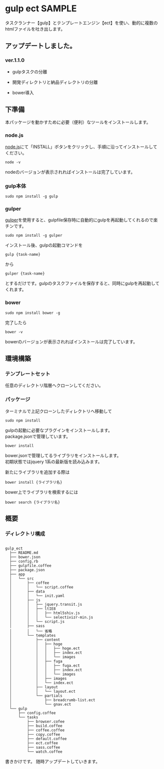 # gulp ect SAMPLE

タスクランナー【gulp】とテンプレートエンジン【ect】を使い、動的に複数のhtmlファイルを吐き出します。


## アップデートしました。

### ver.1.1.0

* gulpタスクの分離

* 開発ディレクトリと納品ディレクトリの分離

* bower導入


## 下準備

本パッケージを動かすために必要（便利）なツールをインストールします。

### node.js

[node.js](https://nodejs.org/)にて「INSTALL」ボタンをクリックし、手順に沿ってインストールしてください。

``` console
node -v
```
nodeのバージョンが表示されればインストールは完了しています。

### gulp本体

```console
sudo npm install -g gulp
```

### gulper

[gulper](http://blog.anatoo.jp/entry/2015/02/01/155545)を使用すると、gulpfile保存時に自動的にgulpを再起動してくれるので楽チンです。

```console
sudo npm install -g gulper
```

インストール後、gulpの起動コマンドを

```console
gulp {task-name}
```

から

```console
gulper {task-name}
```

とするだけです。gulpのタスクファイルを保存すると、同時にgulpを再起動してくれます。

### bower

```console
sudo npm install bower -g
```

完了したら

```console
bower -v
```

bowerのバージョンが表示されればインストールは完了しています。

## 環境構築

### テンプレートセット

任意のディレクトリ階層へクローンしてください。

### パッケージ

ターミナルで上記クローンしたディレクトリへ移動して

``` console
sudo npm install
```

gulpの起動に必要なプラグインをインストールします。  
package.jsonで管理しています。

``` console
bower install
```

bower.jsonで管理してるライブラリをインストールします。  
初期状態ではjquery 1系の最新版を読み込みます。  

新たにライブラリを追加する際は

```console
bower install {ライブラリ名}
```

bower上でライブラリを検索するには

```console
bower search {ライブラリ名}
```


## 概要

### ディレクトリ構成

~~~~

gulp_ect
  ├── README.md
  ├── bower.json
  ├── config.rb
  ├── gulpfile.coffee
  ├── package.json
  ├── app
  │   └── src
  │       ├── coffee
  │       │   └── script.coffee
  │       ├── data
  │       │   └── init.yaml
  │       ├── js
  │       │   ├── jquery.transit.js
  │       │   ├── ltIE8
  │       │   │   ├── html5shiv.js
  │       │   │   └── selectivizr-min.js
  │       │   └── script.js
  │       ├── sass
  │       │   └── 省略
  │       └── templates
  │           ├── content
  │           │   ├── hoge
  │           │   │   ├── hoge.ect
  │           │   │   ├── index.ect
  │           │   │   └── images
  │           │   ├── fuga
  │           │   │   ├── fuga.ect
  │           │   │   ├── index.ect
  │           │   │   └── images
  │           │   ├── images
  │           │   └── index.ect
  │           ├── layout
  │           │   └── layout.ect
  │           └── partials
  │               ├── breadcrumb-list.ect
  │               └── gnav.ect
  └── gulp
      ├── config.coffee
      └── tasks
          ├── browser.cofee
          ├── build.coffee
          ├── coffee.coffee
          ├── copy.coffee
          ├── default.coffee
          ├── ect.coffee
          ├── sass.coffee
          └── watch.coffee

~~~~


書きかけです。
随時アップデートしていきます。





























<!--

## 各種設定・データ管理
ディレクトリ名やminifyの有無等、各種セッティングやページ構成のデータはdata/init.yamlで管理しています。
```yaml
settings:
  directory:
    names: # ディレクトリ名設定
      application: app
      source:      src
      develop:     develop
      destination: product
      sass:        sass
      css:         css
      coffee:      coffee
      js:          js
      img:         images
      temp:        templates
      content:     content
  javascript:
    useMinify: true
    original: # 独自ファイル設定
      files: # dest連結後に削除するオリジナルファイル
        - jquery.transit
        - script
      name: vendor # dest連結後のファイル名
    libraries: # bowerで取得したライブラリ設定
      name: libs # dest連結後のファイル名
  css:
    useMinify: true
```



### ectの概要
init.yamlのデータをgulpfileが取得してectに渡し、htmlに吐き出す仕組みです

### データファイルの追加
例えばコンテンツページのデータを持つファイルを作成する場合、src/data/contents.yaml等の名前でファイルを作成し、gulpfile.coffeeにて
```coffee
data_contents = YAML.safeLoad fs.readFileSync "#{dir.src}"+'/data/contents.yaml', 'utf8'
```
と記述すればcontents.yamlが使えるようになります。

### データのセット
gulpfileにて、各ectファイルへ渡すデータを指定します。
```coffee
for page, detail of data_init.pages
  switch page
    when 'root'
      for file in detail.files
        gulp.src "#{dir.src}"+'/'+"#{dir.temp}"+'/content/'+file.name+'.ect'
            .pipe ect({
              options:
                root: "#{dir.src}"+'/'+"#{dir.temp}"
                ext:  '.ect'
              data: # ここ
                name: file.name
                title: file.title
                class: file.class
                root: true
                init: data_init
            })
            .pipe gulp.dest "#{dir.dest}"
            .pipe browser.reload({ stream: true })
```
上記の例ではinit.yamlのpages配列をまわして、keyがrootだった場合はvalueのfilesという配列を中でまわしています  
個別のfileが持つ「name, title, class」のデータをセットし、さらにrootにはtrueの値を渡しています  
initにdata_initを渡す事で、ectファイル上でinit.yaml全体へのアクセスもできるようになっています

## ECT
gulp、ect、yamlの連携により、様々なテンプレートパターンの作成が可能です  
大量のhtmlファイルの複製や、わずか一箇所の修正のために全てのファイルを直さなければならない等の無駄なコストが省けます

### データの呼び出し
上記**データのセット**で指定したデータは@を使って呼び出します

init.yamlに
```yaml
pages:
  root:
    files:
      - name: index
        title: トップ
        class: home
      - name: ex
        title: example
        class: example
```
というデータがあった場合
```ect
<p><%= @title %></p>
```
index.htmlを吐く時は
```html
<p>トップ</p>
```
ex.htmlを吐く時は
```html
<p>example</p>
```
とコンパイルされます


### シンタックス
ectはcoffeescriptのシンタックスに準拠します

#### エスケープなしの出力
```ect
<%- someVar %>
```

#### エスケープありの出力
```ect
<%= someVar %>
```

#### パーシャル
```ect
<% include 'partials/gnav.ect' %>
```

#### 継承
```ect
<% extend 'layout/layout.ect' %>
```
呼び出し
```ect
<% content %>
```

#### ブロック
```ect
<% block 'blockName' %>
  <p>This is block content</p>
<% end %>
```
呼び出し
```ect
<% content 'blockName' %>
```






#### ループ
coffeescriptのループ記法

##### 配列
```coffee
for hoge in hoges
  console.log hoge
```

##### 連想配列
```coffee
for key, val of hoges
  console.log key
  console.log val
```

例えばgulpfileのデータを指定する箇所で
```coffee
data:
  words: [hoge, fuga, piyo]
```
と配列がセットされている場合
```ect
<div>
  <% for word in @words : %>
    <p><%= word %></p>
  <% end %>
</div>
```
で
```html
<div>
  <p>hoge</p>
  <p>fuga</p>
  <p>piyo</p>
</div>
```
となります

#### 条件分岐

##### if文
```ect
<% if @class isnt 'home' : %>
  <p>下層ページです</p>
<% end %>
```
-->
